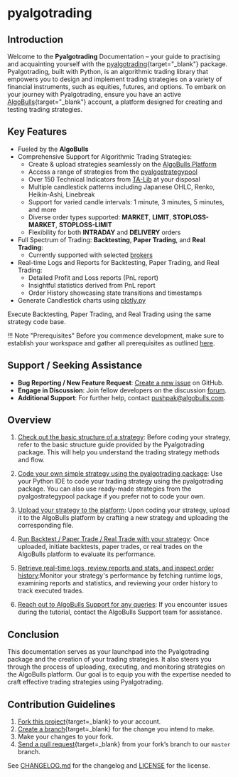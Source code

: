 # pyalgotrading

## Introduction

Welcome to the **Pyalgotrading** Documentation – your guide to practising and acquainting yourself with the [pyalgotrading](https://github.com/algobulls/pyalgotrading/){target="_blank"} package. Pyalgotrading, built with Python, is an algorithmic trading library that empowers you to design and implement trading strategies on a variety of financial instruments, such as equities, futures, and options. To embark on your journey with Pyalgotrading, ensure you have an active [AlgoBulls](https://www.algobulls.com/){target="_blank"} account, a platform designed for creating and testing trading strategies.

## Key Features

- Fueled by the **AlgoBulls**
- Comprehensive Support for Algorithmic Trading Strategies:
  - Create & upload strategies seamlessly on the [AlgoBulls Platform](https://algobulls.com)
  - Access a range of strategies from the [pyalgostrategypool](https://github.com/algobulls/pyalgostrategypool)
  -  Over 150 Technical Indicators from [TA-Lib](https://pypi.org/project/TA-Lib/) at your disposal
  - Multiple candlestick patterns including Japanese OHLC, Renko, Heikin-Ashi, Linebreak
  - Support for varied candle intervals: 1 minute, 3 minutes, 5 minutes, and more
  - Diverse order types supported: **MARKET**, **LIMIT**, **STOPLOSS-MARKET**, **STOPLOSS-LIMIT**
  - Flexibility for both **INTRADAY** and **DELIVERY** orders
- Full Spectrum of Trading: **Backtesting**, **Paper Trading**, and **Real Trading**:
  - Currently supported with selected [brokers](https://app.algobulls.com/user/brokerlogin)
- Real-time Logs and Reports for Backtesting, Paper Trading, and Real Trading:
  - Detailed Profit and Loss reports (PnL report)
  - Insightful statistics derived from PnL report
  - Order History showcasing state transitions and timestamps
- Generate Candlestick charts using [plotly.py](https://github.com/plotly/plotly.py)

Execute Backtesting, Paper Trading, and Real Trading using the same strategy code base.

!!! Note "Prerequisites"
    Before you commence development, make sure to establish your workspace and gather all prerequisites as outlined [here](prerequisites.md).

## Support / Seeking Assistance

- **Bug Reporting / New Feature Request**: [Create a new issue](https://github.com/algobulls/pyalgotrading/issues/new) on GitHub.
- **Engage in Discussion**: Join fellow developers on the discussion [forum](https://community.algobulls.com/c/github/pyalgotrading/42).
- **Additional Support**: For further help, contact [pushpak@algobulls.com](mailto:pushpak@algobulls.com).

## Overview

1. [Check out the basic structure of a strategy](strategy_guides/structure.md): Before coding your strategy, refer to the basic structure guide provided by the Pyalgotrading package. This will help you understand the trading strategy methods and flow.

2. [Code your own simple strategy using the pyalgotrading package](https://github.com/algobulls/pyalgotrading/): Use your Python IDE to code your trading strategy using the pyalgotrading package. You can also use ready-made strategies from the pyalgostrategypool package if you prefer not to code your own.

3. [Upload your strategy to the platform](upload.md): Upon coding your strategy, upload it to the AlgoBulls platform by crafting a new strategy and uploading the corresponding file.

4. [Run Backtest / Paper Trade / Real Trade with your strategy](testing.md/#submit-a-job):  Once uploaded, initiate backtests, paper trades, or real trades on the AlgoBulls platform to evaluate its performance.

5. [Retrieve real-time logs, review reports and stats, and inspect order history](testing.md/#fetch-logs):Monitor your strategy's performance by fetching runtime logs, examining reports and statistics, and reviewing your order history to track executed trades.

6. [Reach out to AlgoBulls Support for any queries](mailto:support@algobulls.com): If you encounter issues during the tutorial, contact the AlgoBulls Support team for assistance.

## Conclusion

This documentation serves as your launchpad into the Pyalgotrading package and the creation of your trading strategies. It also steers you through the process of uploading, executing, and monitoring strategies on the AlgoBulls platform. Our goal is to equip you with the expertise needed to craft effective trading strategies using Pyalgotrading.

## Contribution Guidelines

1. [Fork this project][fork]{target=_blank} to your account.
2. [Create a branch][branch]{target=_blank} for the change you intend to make.
3. Make your changes to your fork.
4. [Send a pull request][pr]{target=_blank} from your fork’s branch to our `master` branch.

[fork]: https://help.github.com/articles/fork-a-repo/
[branch]: https://help.github.com/articles/creating-and-deleting-branches-within-your-repository
[pr]: https://help.github.com/articles/using-pull-requests/

See [CHANGELOG.md](https://github.com/algobulls/pyalgotrading/blob/master/CHANGELOG.md) for the changelog and [LICENSE](https://github.com/algobulls/pyalgotrading/blob/master/LICENSE) for the license.
